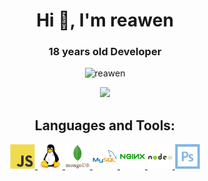 <h1 align="center">Hi 👋, I'm reawen</h1>
<h3 align="center">18 years old Developer </h3>

<p align="center"> 
  <img src="https://komarev.com/ghpvc/?username=Reawen2M&label=Profile%20views&color=80ceff&style=flat-square" alt="reawen" /> 

</p>
<div align="center">
<a href="https://discord.com/users/913098051537760327"><img src="https://lanyard-profile-readme.vercel.app/api/913098051537760327?theme=:dark&borderRadius=:radius&idleMessage=Şu an bir şeyle uğraşmıyorum.&bg=:#00ffea&animated=:true&hideBadges=false"></a>
 </p>


<h2 align="center">Languages and Tools:</h2>
 <a href="https://developer.mozilla.org/en-US/docs/Web/JavaScript" target="_blank"> <img src="https://raw.githubusercontent.com/devicons/devicon/master/icons/javascript/javascript-original.svg" alt="javascript" width="40" height="40"/>  <a href="https://www.linux.org/" target="_blank"> <img src="https://raw.githubusercontent.com/devicons/devicon/master/icons/linux/linux-original.svg" alt="linux" width="40" height="40"/> </a> <a href="https://www.mongodb.com/" target="_blank"> <img src="https://raw.githubusercontent.com/devicons/devicon/master/icons/mongodb/mongodb-original-wordmark.svg" alt="mongodb" width="40" height="40"/> </a> <a href="https://www.mysql.com/" target="_blank"> <img src="https://raw.githubusercontent.com/devicons/devicon/master/icons/mysql/mysql-original-wordmark.svg" alt="mysql" width="40" height="40"/> </a> <a href="https://www.nginx.com" target="_blank"> <img src="https://raw.githubusercontent.com/devicons/devicon/master/icons/nginx/nginx-original.svg" alt="nginx" width="40" height="40"/> </a> <a href="https://nodejs.org" target="_blank"> <img src="https://raw.githubusercontent.com/devicons/devicon/master/icons/nodejs/nodejs-original-wordmark.svg" alt="nodejs" width="40" height="40"/> </a> <a href="https://www.photoshop.com/en" target="_blank"> <img src="https://raw.githubusercontent.com/devicons/devicon/master/icons/photoshop/photoshop-line.svg" alt="photoshop" width="40" height="40"/> </a>   </p>
  
